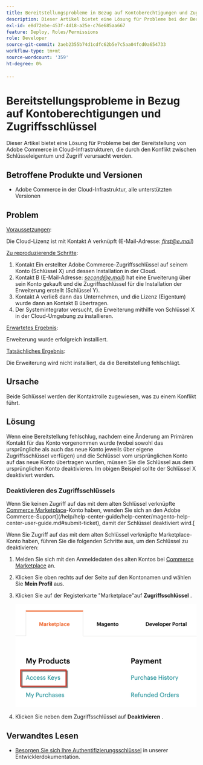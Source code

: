 ```yaml
---
title: Bereitstellungsprobleme in Bezug auf Kontoberechtigungen und Zugriffsschlüssel
description: Dieser Artikel bietet eine Lösung für Probleme bei der Bereitstellung von Adobe Commerce in Cloud-Infrastrukturen, die durch den Konflikt zwischen Schlüsseleigentum und Zugriff verursacht werden.
exl-id: e8d72ebe-453f-4d18-a25e-c76e685aa667
feature: Deploy, Roles/Permissions
role: Developer
source-git-commit: 2aeb2355b74d1cdfc62b5e7c5aa04fcd0a654733
workflow-type: tm+mt
source-wordcount: '359'
ht-degree: 0%

---
```


# Bereitstellungsprobleme in Bezug auf Kontoberechtigungen und Zugriffsschlüssel

Dieser Artikel bietet eine Lösung für Probleme bei der Bereitstellung von Adobe Commerce in Cloud-Infrastrukturen, die durch den Konflikt zwischen Schlüsseleigentum und Zugriff verursacht werden.

## Betroffene Produkte und Versionen

* Adobe Commerce in der Cloud-Infrastruktur, alle unterstützten Versionen

## Problem

<u>Voraussetzungen</u>:

Die Cloud-Lizenz ist mit Kontakt A verknüpft (E-Mail-Adresse: *<u>first@e.mail</u>*)

<u>Zu reproduzierende Schritte</u>:

1. Kontakt Ein erstellter Adobe Commerce-Zugriffsschlüssel auf seinem Konto (Schlüssel X) und dessen Installation in der Cloud.
1. Kontakt B (E-Mail-Adresse: *<u>second@e.mail</u>*) hat eine Erweiterung über sein Konto gekauft und die Zugriffsschlüssel für die Installation der Erweiterung erstellt (Schlüssel Y).
1. Kontakt A verließ dann das Unternehmen, und die Lizenz (Eigentum) wurde dann an Kontakt B übertragen.
1. Der Systemintegrator versucht, die Erweiterung mithilfe von Schlüssel X in der Cloud-Umgebung zu installieren.

<u>Erwartetes Ergebnis</u>:

Erweiterung wurde erfolgreich installiert.

<u>Tatsächliches Ergebnis</u>:

Die Erweiterung wird nicht installiert, da die Bereitstellung fehlschlägt.

## Ursache

Beide Schlüssel werden der Kontaktrolle zugewiesen, was zu einem Konflikt führt.

## Lösung

Wenn eine Bereitstellung fehlschlug, nachdem eine Änderung am Primären Kontakt für das Konto vorgenommen wurde (wobei sowohl das ursprüngliche als auch das neue Konto jeweils über eigene Zugriffsschlüssel verfügen) und die Schlüssel vom ursprünglichen Konto auf das neue Konto übertragen wurden, müssen Sie die Schlüssel aus dem ursprünglichen Konto deaktivieren. Im obigen Beispiel sollte der Schlüssel X deaktiviert werden.

### Deaktivieren des Zugriffsschlüssels

Wenn Sie keinen Zugriff auf das mit dem alten Schlüssel verknüpfte [Commerce Marketplace](https://marketplace.magento.com/)-Konto haben, wenden Sie sich an den Adobe Commerce-Support](/help/help-center-guide/help-center/magento-help-center-user-guide.md#submit-ticket), damit der Schlüssel deaktiviert wird.[

Wenn Sie Zugriff auf das mit dem alten Schlüssel verknüpfte Marketplace-Konto haben, führen Sie die folgenden Schritte aus, um den Schlüssel zu deaktivieren:

1. Melden Sie sich mit den Anmeldedaten des alten Kontos bei [Commerce Marketplace](https://marketplace.magento.com/) an.
1. Klicken Sie oben rechts auf der Seite auf den Kontonamen und wählen Sie **Mein Profil** aus.
1. Klicken Sie auf der Registerkarte &quot;Marketplace&quot;auf **Zugriffsschlüssel** .

   ![magento_products_access_keys_2.4.1.png](/help/troubleshooting/miscellaneous/assets/magento_products_access_keys_2.4.1.png)

1. Klicken Sie neben dem Zugriffsschlüssel auf **Deaktivieren** .

## Verwandtes Lesen

* [Besorgen Sie sich Ihre Authentifizierungsschlüssel](https://experienceleague.adobe.com/en/docs/commerce-operations/installation-guide/prerequisites/authentication-keys) in unserer Entwicklerdokumentation.
